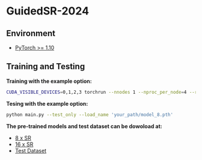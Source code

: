 # GuidedSR-2024
## Environment
- [PyTorch >= 1.10](https://pytorch.org/)

## Training and Testing

**Training with the example option:**

```bash
CUDA_VISIBLE_DEVICES=0,1,2,3 torchrun --nnodes 1 --nproc_per_node=4 --rdzv_backend=c10d --rdzv_endpoint=localhost:11342 main.py --scale 8 --model_name Net --num_gpus 4 --embed_dim 64 --opt Adam --file_name 'File' --dataset NIR --batch_size 8 --patch_size 256 --loss '1*L1'
```
**Tesing with the example option:**

```bash
python main.py --test_only --load_name 'your_path/model_8.pth'
```

**The pre-trained models and test dataset can be dowoload at:**

- [8 x SR]()
- [16 x SR]()
- [Test Dataset]()
